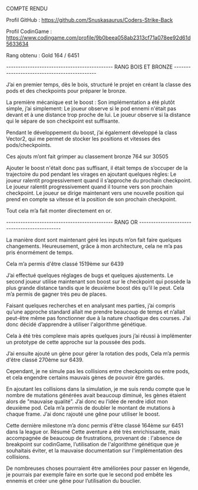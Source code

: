 COMPTE RENDU

Profil GitHub :
https://github.com/Snuskasaurus/Coders-Strike-Back

Profil CodinGame :
https://www.codingame.com/profile/9b0beea058ab2313cf71a078ee92d61d5633634

Rang obtenu : 
Gold 164 / 6451

--------------------------------------------- RANG BOIS ET BRONZE --------------------------------------------- 

J’ai en premier temps, dès le bois, structuré le projet en créant la classe des pods et des checkpoints pour préparer le bronze.

La première mécanique est le boost : Son implémentation a été plutôt simple, j’ai simplement: 
Le joueur observe si le pod ennemi n'était pas devant et à une distance trop proche de lui.
Le joueur observe si la distance qui le sépare de son checkpoint est suffisante.

Pendant le développement du boost, j’ai également développé la class Vector2, qui me permet de stocker les positions et vitesses des pods/checkpoints.

Ces ajouts m’ont fait grimper au classement bronze 764 sur 30505

Ajouter le boost n'était donc pas suffisant, il était temps de s’occuper de la trajectoire du pod pendant les virages en ajoutant quelques règles:
Le joueur ralentit progressivement quand il s’approche du prochain checkpoint.
Le joueur ralentit progressivement quand il tourne vers son prochain checkpoint.
Le joueur se dirige maintenant vers une nouvelle position qui prend en compte sa vitesse et la position de son prochain checkpoint.

Tout cela m’a fait monter directement en or.

--------------------------------------------- RANG OR --------------------------------------------- 

La manière dont sont maintenant géré les inputs m’on fait faire quelques changements. Heureusement, grâce à mon architecture, cela ne m’a pas pris énormément de temps.

Cela m’a permis d'être classé 1519ème sur 6439

J’ai effectué quelques réglages de bugs et quelques ajustements. Le second joueur utilise maintenant son boost sur le checkpoint qui possède la plus grande distance tandis que le deuxième boost dès qu’il le peut.
Cela m’a permis de gagner très peu de places.

Faisant quelques recherches et en analysant mes parties, j’ai compris qu’une approche standard allait me prendre beaucoup de temps et n’allait peut-être même pas fonctionner due à la nature chaotique des courses. J’ai donc décidé d’apprendre à utiliser l'algorithme génétique. 

Cela à été très complexe mais après quelques jours j’ai réussi à implémenter un prototype de cette approche sur la poussée des pods.

J’ai ensuite ajouté un gène pour gérer la rotation des pods, 
Cela m’a permis d'être classé 270ème sur 6439.

Cependant, je ne simule pas les collisions entre checkpoints ou entre pods, et cela engendre certains mauvais gènes de pouvoir être gardés.

En ajoutant les collisions dans la simulation, je me suis rendu compte que le nombre de mutations générées avait beaucoup diminué, les gènes étaient alors de "mauvaise qualité”. J’ai donc eu l’idée de rendre idiot mon deuxième pod. Cela m’a permis de doubler le montant de mutations à chaque frame. J’ai donc rajouté une gêne pour utiliser le boost.

Cette dernière milestone m’a donc permis d'être classé 164ème sur 6451 dans la league or.
Résumé
Cette aventure a été très enrichissante, mais accompagnée de beaucoup de frustrations, provenant de : l'absence de breakpoint sur codinGame, l’utilisation de l'algorithme génétique que je souhaitais éviter, et la mauvaise documentation sur l'implémentation des collisions.

De nombreuses choses pourraient être améliorées pour passer en légende, je pourrais par exemple faire en sorte que le second pod embête les ennemis et créer une gêne pour l’utilisation du bouclier.
